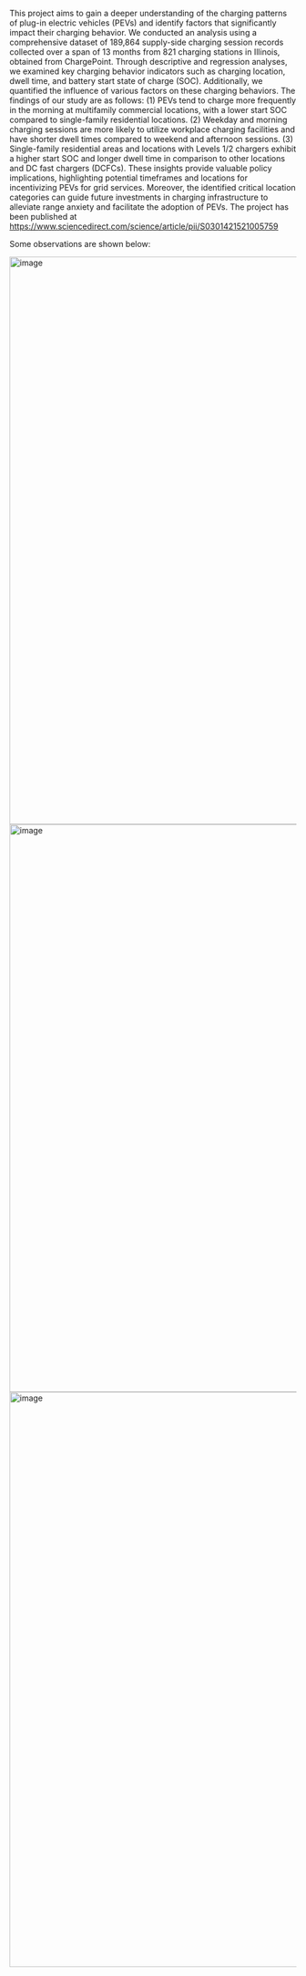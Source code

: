 This project aims to gain a deeper understanding of the charging patterns of plug-in electric vehicles (PEVs) and identify factors that significantly impact their charging behavior. We conducted an analysis using a comprehensive dataset of 189,864 supply-side charging session records collected over a span of 13 months from 821 charging stations in Illinois, obtained from ChargePoint. Through descriptive and regression analyses, we examined key charging behavior indicators such as charging location, dwell time, and battery start state of charge (SOC). Additionally, we quantified the influence of various factors on these charging behaviors. The findings of our study are as follows: (1) PEVs tend to charge more frequently in the morning at multifamily commercial locations, with a lower start SOC compared to single-family residential locations. (2) Weekday and morning charging sessions are more likely to utilize workplace charging facilities and have shorter dwell times compared to weekend and afternoon sessions. (3) Single-family residential areas and locations with Levels 1/2 chargers exhibit a higher start SOC and longer dwell time in comparison to other locations and DC fast chargers (DCFCs). These insights provide valuable policy implications, highlighting potential timeframes and locations for incentivizing PEVs for grid services. Moreover, the identified critical location categories can guide future investments in charging infrastructure to alleviate range anxiety and facilitate the adoption of PEVs. The project has been published at https://www.sciencedirect.com/science/article/pii/S0301421521005759

Some observations are shown below:

<img width="996" alt="image" src="https://github.com/fafifah/MyProjects/assets/136669312/3c77c3f6-4a51-4580-b2e7-52b7789a32d8">

<img width="996" alt="image" src="https://github.com/fafifah/MyProjects/assets/136669312/713468c8-6dfd-4e00-9826-f7d817d7e686">

<img width="1009" alt="image" src="https://github.com/fafifah/MyProjects/assets/136669312/999664e0-ff05-41a4-8337-0899c61f09ba">




